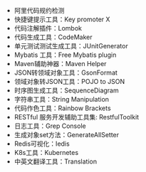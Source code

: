 - 阿里代码规约检测
- 快捷键提示工具：Key promoter X
- 代码注解插件：Lombok
- 代码生成工具：CodeMaker
- 单元测试测试生成工具：JUnitGenerator
- Mybatis 工具：Free Mybatis plugin
- Maven辅助神器：Maven Helper
- JSON转领域对象工具：GsonFormat
- 领域对象转JSON工具：POJO to JSON
- 时序图生成工具：SequenceDiagram
- 字符串工具：String Manipulation
- 代码作色工具：Rainbow Brackets
- RESTful 服务开发辅助工具集: RestfulToolkit
- 日志工具：Grep Console
- 生成对象set方法：GenerateAllSetter
- Redis可视化：Iedis
- K8s工具：Kubernetes
- 中英文翻译工具：Translation